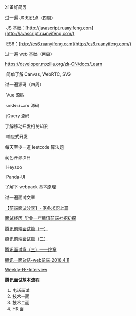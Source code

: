 准备好简历



过一遍 JS 知识点（四周）

​	JS 基础：[http://javascript.ruanyifeng.com](http://javascript.ruanyifeng.com/)

​	ES6：[http://es6.ruanyifeng.com](http://es6.ruanyifeng.com/)



过一遍 web 基础（两周）

<https://developer.mozilla.org/zh-CN/docs/Learn>

​	简单了解 Canvas, WebRTC, SVG



过一遍源码（四周）

​	Vue 源码

​	underscore 源码

​	jQuery 源码



了解移动开发相关知识

​	响应式开发



每天至少一道 leetcode 算法题



润色开源项目

​	Heysoo

​	Panda-UI



了解下 webpack 基本原理



过一遍面试文章

[【前端面试分享】- 寒冬求职上篇](<https://juejin.im/post/5cdb7bc26fb9a0321557044d>)

[面试经历: 毕业一年腾讯前端社招初探](https://juejin.im/post/5c0b7417f265da613572654e)

[腾讯前端面试篇（一）](https://juejin.im/post/5c19c1b6e51d451d1e06c163)

[腾讯前端面试篇（二）](https://juejin.im/post/5c1869ab6fb9a049f154207a)

[腾讯面试篇（三）——终章](https://juejin.im/post/5c1eec7bf265da61477034ae)

[腾讯一面总结-web前端-2018.4.11](https://juejin.im/post/5ace1b306fb9a028c71ed009)

[Weekly-FE-Interview](https://github.com/airuikun/Weekly-FE-Interview)



**腾讯面试基本流程**

1. 电话面试
2. 技术一面
3. 技术二面
4. HR 面